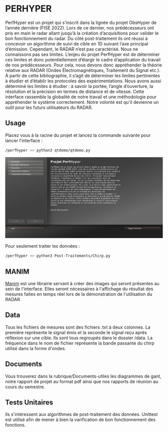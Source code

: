 # PERHYPER
PerfHyper est un projet qui s’inscrit dans la lignée du projet ObsHyper de l’année dernière (FISE 2022). Lors de ce dernier, nos prédécesseurs ont pris en main le radar allant jusqu’à la création d’acquisitions pour valider le bon fonctionnement du radar. Du côté post-traitement ils ont réussi à concevoir un algorithme de suivi de cible en 1D suivant l’axe principal d’émission. Cependant, le RADAR n’est pas caractérisé. Nous ne connaissons pas ses limites. L’enjeu du projet PerfHyper est de déterminer ces limites et donc potentiellement d’élargir le cadre d’application du travail de nos prédécesseurs. Pour cela, nous devons donc appréhender la théorie relative aux RADAR (Ondes Électromagnétiques, Traitement du Signal etc.). À partir de cette bibliographie, il s’agit de déterminer les limites pertinentes à étudier et d’établir les protocoles des expérimentations. Nous avons aussi déterminé les limites à
étudier : à savoir la portée, l’angle d’ouverture, la résolution et la précision en termes de distance et de vitesse. Cette interface rassemble la globalité de notre travail et une méthodologie pour appréhender le système correctement. Notre volonté est qu'il devienne un outil pour les futurs utilisateurs du RADAR.

## Usage

Placez vous à la racine du projet et lancez la commande suivante pour lancer l'interface :
```bash
/perfhyper >> python3 qtdemo/qtdemo.py
```
![Image Text](https://github.com/bento7/perfhyper/blob/main/Documents-utiles/interface.png)

Pour seulement traiter les données :
```bash
/perfhyper >> python3 Post-Traitements/Chirp.py
```
## MANIM
[Manim](https://github.com/3b1b/manim) est une librairie servant à créer des images qui seront présentes au sein de l'interface. Elles seront nécessaires à l'affichage du résultat des mesures faites en temps réel lors de la démonstration de l'utilisation du RADAR. 

## Data
Tous les fichiers de mesures sont des fichiers .txt à deux colonnes. La première représente le signal émis et la seconde le signal reçu après réflexion sur une cible. Ils sont tous regroupés dans le dossier /data. La fréquence dans le nom de fichier représente la bande passante du chirp utilisé dans la forme d'ondes.

## Documents
Vous trouverez dans la rubrique/Documents-utiles les diagrammes de gant, notre rapport de projet au format pdf ainsi que nos rapports de réunion au cours du semestre.

## Tests Unitaires
Ils s'intéressent aux algorithmes de post-traitement des données. Unittest est utilisé afin de mener à bien la varification de bon fonctionnement des fonctions.

